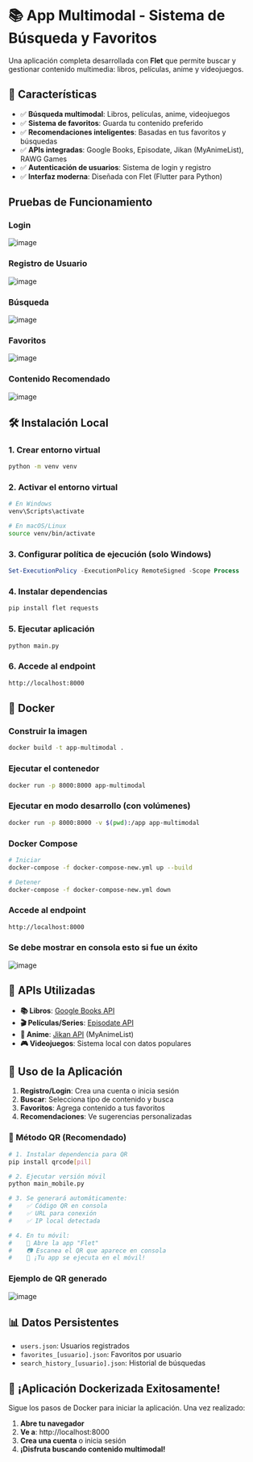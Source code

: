 # 📚 App Multimodal - Sistema de Búsqueda y Favoritos

Una aplicación completa desarrollada con **Flet** que permite buscar y gestionar contenido multimedia: libros, películas, anime y videojuegos.

## 🚀 Características

- ✅ **Búsqueda multimodal**: Libros, películas, anime, videojuegos
- ✅ **Sistema de favoritos**: Guarda tu contenido preferido
- ✅ **Recomendaciones inteligentes**: Basadas en tus favoritos y búsquedas
- ✅ **APIs integradas**: Google Books, Episodate, Jikan (MyAnimeList), RAWG Games
- ✅ **Autenticación de usuarios**: Sistema de login y registro
- ✅ **Interfaz moderna**: Diseñada con Flet (Flutter para Python)

## Pruebas de Funcionamiento
### Login
![image](https://github.com/user-attachments/assets/a1cdb52e-bb7e-4414-86a3-8db003ea4234)

### Registro de Usuario
![image](https://github.com/user-attachments/assets/24957e7d-0752-401c-9f4c-da0a81513635)

### Búsqueda 
![image](https://github.com/user-attachments/assets/39ac82f1-e51e-4727-845e-90d20d361949)

### Favoritos
![image](https://github.com/user-attachments/assets/4f2b012e-acd3-436a-8c12-36d7e0d7cdf9)

### Contenido Recomendado
![image](https://github.com/user-attachments/assets/3f9a9554-8378-49fb-a5fe-e38d62d6c7af)


## 🛠️ Instalación Local

### 1. Crear entorno virtual
```bash
python -m venv venv
```

### 2. Activar el entorno virtual 
```bash
# En Windows
venv\Scripts\activate

# En macOS/Linux  
source venv/bin/activate
```

### 3. Configurar política de ejecución (solo Windows)
```powershell
Set-ExecutionPolicy -ExecutionPolicy RemoteSigned -Scope Process
```

### 4. Instalar dependencias
```bash
pip install flet requests
```

### 5. Ejecutar aplicación 
```bash
python main.py
```

### 6. Accede al endpoint
```bash
http://localhost:8000
```
## 🐳 Docker

### Construir la imagen
```bash
docker build -t app-multimodal .
```

### Ejecutar el contenedor
```bash
docker run -p 8000:8000 app-multimodal
```

### Ejecutar en modo desarrollo (con volúmenes)
```bash
docker run -p 8000:8000 -v $(pwd):/app app-multimodal
```

### Docker Compose
```bash
# Iniciar
docker-compose -f docker-compose-new.yml up --build

# Detener
docker-compose -f docker-compose-new.yml down
```
### Accede al endpoint
```bash
http://localhost:8000
```
### Se debe mostrar en consola esto si fue un éxito
![image](https://github.com/user-attachments/assets/3cefaf2e-a0e1-440a-830e-af8f140218de)


## 🔗 APIs Utilizadas

- **📚 Libros**: [Google Books API](https://developers.google.com/books)
- **🎬 Películas/Series**: [Episodate API](https://www.episodate.com/api)
- **🎌 Anime**: [Jikan API](https://jikan.moe/) (MyAnimeList)
- **🎮 Videojuegos**: Sistema local con datos populares

## 👥 Uso de la Aplicación

1. **Registro/Login**: Crea una cuenta o inicia sesión
2. **Buscar**: Selecciona tipo de contenido y busca
3. **Favoritos**: Agrega contenido a tus favoritos
4. **Recomendaciones**: Ve sugerencias personalizadas


### 🚀 Método QR (Recomendado)
```bash
# 1. Instalar dependencia para QR
pip install qrcode[pil]

# 2. Ejecutar versión móvil
python main_mobile.py

# 3. Se generará automáticamente:
#    ✅ Código QR en consola
#    ✅ URL para conexión
#    ✅ IP local detectada

# 4. En tu móvil:
#    📱 Abre la app "Flet" 
#    📷 Escanea el QR que aparece en consola
#    🎉 ¡Tu app se ejecuta en el móvil!
```
### Ejemplo de QR generado
![image](https://github.com/user-attachments/assets/03212202-b202-4671-ae86-3bd15ef7ff9b)

## 📊 Datos Persistentes

- `users.json`: Usuarios registrados
- `favorites_[usuario].json`: Favoritos por usuario
- `search_history_[usuario].json`: Historial de búsquedas

## 🎉 ¡Aplicación Dockerizada Exitosamente!

  Sigue los pasos de Docker para iniciar la aplicación. Una vez realizado:

1. **Abre tu navegador**
2. **Ve a**: http://localhost:8000
3. **Crea una cuenta** o inicia sesión
4. **¡Disfruta buscando contenido multimodal!**

